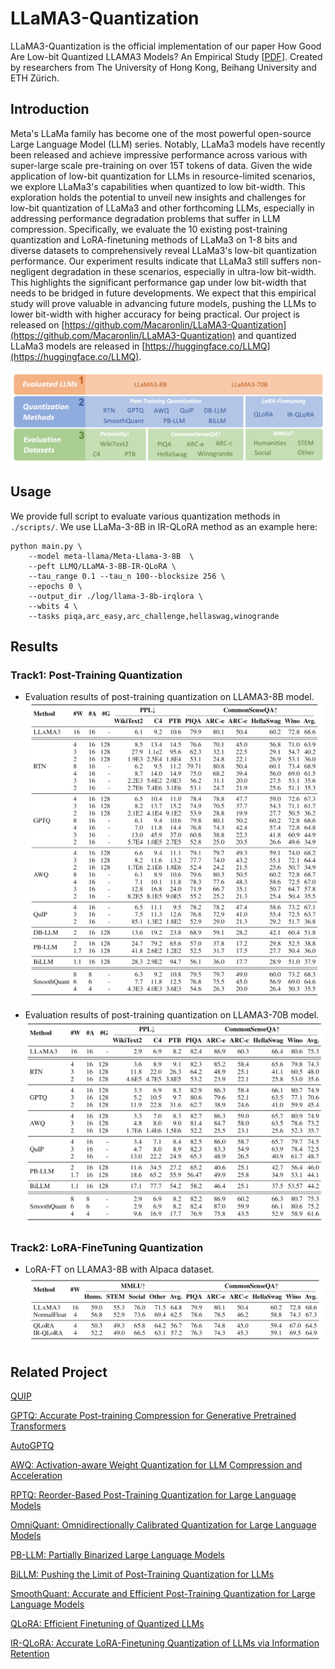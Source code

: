 # LLaMA3-Quantization

LLaMA3-Quantization is the official implementation of our paper How Good Are Low-bit Quantized LLAMA3 Models?
An Empirical Study [[PDF](https://arxiv.org/abs/2404.14047)]. Created by researchers from The University of Hong Kong, Beihang University and ETH Zürich.

## Introduction
Meta's LLaMa family has become one of the most powerful open-source Large Language Model (LLM) series. Notably, LLaMa3 models have recently been released and achieve impressive performance across various with super-large scale pre-training on over 15T tokens of data. Given the wide application of low-bit quantization for LLMs in resource-limited scenarios, we explore LLaMa3's capabilities when quantized to low bit-width. This exploration holds the potential to unveil new insights and challenges for low-bit quantization of LLaMa3 and other forthcoming LLMs, especially in addressing performance degradation problems that suffer in LLM compression. Specifically, we evaluate the 10 existing post-training quantization and LoRA-finetuning methods of LLaMa3 on 1-8 bits and diverse datasets to comprehensively reveal LLaMa3's low-bit quantization performance. Our experiment results indicate that LLaMa3 still suffers non-negligent degradation in these scenarios, especially in ultra-low bit-width. This highlights the significant performance gap under low bit-width that needs to be bridged in future developments. We expect that this empirical study will prove valuable in advancing future models, pushing the LLMs to lower bit-width with higher accuracy for being practical. Our project is released on [https://github.com/Macaronlin/LLaMA3-Quantization](https://github.com/Macaronlin/LLaMA3-Quantization) and quantized LLaMa3 models are released in [https://huggingface.co/LLMQ](https://huggingface.co/LLMQ).

![img](images/overview.png)

## Usage

We provide full script to evaluate various quantization methods in `./scripts/`. We use LLaMa-3-8B in IR-QLoRA method as an example here:

```shell
python main.py \ 
    --model meta-llama/Meta-Llama-3-8B  \ 
    --peft LLMQ/LLaMA-3-8B-IR-QLoRA \ 
    --tau_range 0.1 --tau_n 100--blocksize 256 \ 
    --epochs 0 \ 
    --output_dir ./log/llama-3-8b-irqlora \ 
    --wbits 4 \ 
    --tasks piqa,arc_easy,arc_challenge,hellaswag,winogrande
```

## Results

### Track1: Post-Training Quantization

- Evaluation results of post-training quantization on LLAMA3-8B model.
  ![img](images/result_ptq_1.png)

- Evaluation results of post-training quantization on LLAMA3-70B model.
  ![img](images/result_ptq_2.png)

### Track2: LoRA-FineTuning Quantization
- LoRA-FT on LLAMA3-8B with Alpaca dataset.
  ![img](images/result_lora_ft_1.png)

## Related Project

[QUIP](https://github.com/Cornell-RelaxML/QuIP)

[GPTQ: Accurate Post-training Compression for Generative Pretrained Transformers](https://github.com/IST-DASLab/gptq)

[AutoGPTQ](https://github.com/PanQiWei/AutoGPTQ)

[AWQ: Activation-aware Weight Quantization for LLM Compression and Acceleration](https://github.com/mit-han-lab/llm-awq)

[RPTQ: Reorder-Based Post-Training Quantization for Large Language Models](https://github.com/hahnyuan/RPTQ4LLM)

[OmniQuant: Omnidirectionally Calibrated Quantization for Large Language Models](https://github.com/OpenGVLab/OmniQuant)

[PB-LLM: Partially Binarized Large Language Models](https://github.com/hahnyuan/PB-LLM)

[BiLLM: Pushing the Limit of Post-Training Quantization for LLMs](https://github.com/Aaronhuang-778/BiLLM)

[SmoothQuant: Accurate and Efficient Post-Training Quantization for Large Language Models](https://github.com/mit-han-lab/smoothquant)

[QLoRA: Efficient Finetuning of Quantized LLMs](https://github.com/artidoro/qlora)

[IR-QLoRA: Accurate LoRA-Finetuning Quantization of LLMs via Information Retention](https://github.com/htqin/IR-QLoRA)


<!-- ## Citation
If you use our OmniQuant approach in your research, please cite our paper:

```

``` -->
